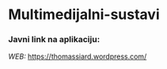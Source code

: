 # Multimedijalni-sustavi

### **Javni link na aplikaciju:**

_WEB:_ https://thomassiard.wordpress.com/

